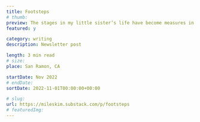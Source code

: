 ```yaml
---
title: Footsteps
# thumb:
preview: The stages in my little sister’s life have become measures in my own. I was already 20 when our family moved to San Ramon, but Isabella was 9. She grew a lot in our time there.
featured: y

category: writing
description: Newsletter post

length: 3 min read
# size:
place: San Ramon, CA

startDate: Nov 2022
# endDate:
sortDate: 2022-11-01T00:00:00+00:00

# slug:
url: https://mileskim.substack.com/p/footsteps
# featuredImg:
---
```

